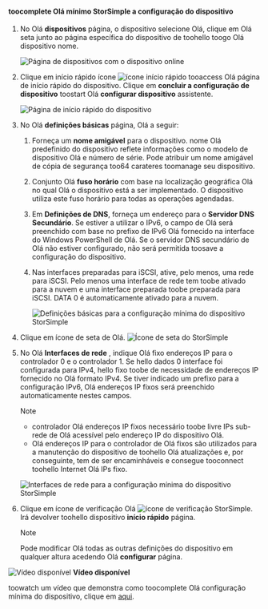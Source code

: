 <!--author=alkohli last changed: 9/17/15-->

#### <a name="toocomplete-hello-minimum-storsimple-device-setup"></a>toocomplete Olá mínimo StorSimple a configuração do dispositivo
1. No Olá **dispositivos** página, o dispositivo selecione Olá, clique em Olá seta junto ao página específica do dispositivo de toohello toogo Olá dispositivo nome. 
   
    ![Página de dispositivos com o dispositivo online](./media/storsimple-complete-minimum-device-setup/HCS_DevicesPageM-include.png) 
2. Clique em início rápido ícone ![ícone início rápido](./media/storsimple-complete-minimum-device-setup/HCS_QuickStartIcon-include.png) tooaccess Olá página de início rápido do dispositivo. Clique em **concluir a configuração de dispositivo** toostart Olá **configurar dispositivo** assistente.
   
    ![Página de início rápido do dispositivo](./media/storsimple-complete-minimum-device-setup/Device_Quick_Start_page_1M.png)
3. No Olá **definições básicas** página, Olá a seguir:
   
   1. Forneça um **nome amigável** para o dispositivo. nome Olá predefinido do dispositivo reflete informações como o modelo de dispositivo Olá e número de série. Pode atribuir um nome amigável de cópia de segurança too64 carateres toomanage seu dispositivo.
   2. Conjunto Olá **fuso horário** com base na localização geográfica Olá no qual Olá o dispositivo está a ser implementado. O dispositivo utiliza este fuso horário para todas as operações agendadas.
   3. Em **Definições de DNS**, forneça um endereço para o **Servidor DNS Secundário**. Se estiver a utilizar o IPv6, o campo de Olá será preenchido com base no prefixo de IPv6 Olá fornecido na interface do Windows PowerShell de Olá. 
      Se o servidor DNS secundário de Olá não estiver configurado, não será permitida toosave a configuração do dispositivo.
   4. Nas interfaces preparadas para iSCSI, ative, pelo menos, uma rede para iSCSI. Pelo menos uma interface de rede tem toobe ativado para a nuvem e uma interface preparada toobe preparada para iSCSI. DATA 0 é automaticamente ativado para a nuvem.
      
      ![Definições básicas para a configuração mínima do dispositivo StorSimple](./media/storsimple-complete-minimum-device-setup/HCS_MinDeviceSetupBasicSettings1-include.png)
4. Clique em ícone de seta de Olá. ![Ícone de seta do StorSimple](./media/storsimple-complete-minimum-device-setup/HCS_ArrowIcon-include.png)
5. No Olá **Interfaces de rede** , indique Olá fixo endereços IP para o controlador 0 e o controlador 1. Se hello dados 0 interface foi configurada para IPv4, hello fixo toobe de necessidade de endereços IP fornecido no Olá formato IPv4. Se tiver indicado um prefixo para a configuração IPv6, Olá endereços IP fixos será preenchido automaticamente nestes campos.

    > [!NOTE] 
    > - controlador Olá endereços IP fixos necessário toobe livre IPs sub-rede de Olá acessível pelo endereço IP do dispositivo Olá.
    > - Olá endereços IP para o controlador de Olá fixos são utilizados para a manutenção do dispositivo de toohello Olá atualizações e, por conseguinte, tem de ser encaminháveis e consegue tooconnect toohello Internet Olá IPs fixo.

    ![Interfaces de rede para a configuração mínima do dispositivo StorSimple](./media/storsimple-complete-minimum-device-setup/HCS_MinDeviceSetupNetworkInterfaces2-include.png)

1. Clique em ícone de verificação Olá ![ícone de verificação StorSimple](./media/storsimple-complete-minimum-device-setup/HCS_CheckIcon-include.png).
   Irá devolver toohello dispositivo **início rápido** página.
   
   > [!NOTE]
   > Pode modificar Olá todas as outras definições do dispositivo em qualquer altura acedendo Olá **configurar** página.
   > 
   > 

![Vídeo disponível](./media/storsimple-complete-minimum-device-setup/Video_icon.png) **Vídeo disponível**

toowatch um vídeo que demonstra como toocomplete Olá configuração mínima do dispositivo, clique em [aqui](https://azure.microsoft.com/documentation/videos/minimum-storsimple-device-setup/).


